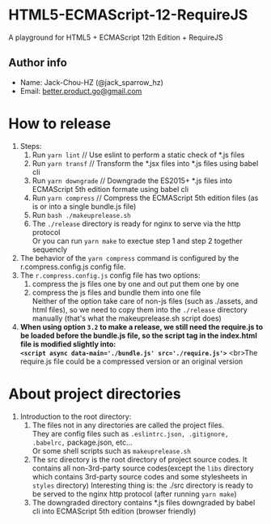 # HTML5-ECMAScript-12-RequireJS
A playground for HTML5 + ECMAScript 12th Edition + RequireJS
## Author info
- Name: Jack-Chou-HZ (@jack_sparrow_hz)
- Email: better.product.go@gmail.com
# How to release
1. Steps:
    1. Run `yarn lint` // Use eslint to perform a static check of \*.js files
    2. Run `yarn transf` // Transform the \*.jsx files into \*.js files using babel cli
    3. Run `yarn downgrade` // Downgrade the ES2015+ \*.js files into ECMAScript 5th edition formate using babel cli
    4. Run `yarn compress` // Compress the ECMAScript 5th edition files (as is or into a single bundle.js file)
    5. Run `bash ./makeuprelease.sh`
    6. The `./release` directory is ready for nginx to serve via the http protocol<br/>
    Or you can run `yarn make` to exectue step 1 and step 2 together sequencly
2. The behavior of the `yarn compress` command is configured by the r.compress.config.js config file.
3. The `r.compress.config.js` config file has two options:
    1. compress the js files one by one and out put them one by one
    2. compress the js files and bundle them into one file
    <br/>Neither of the option take care of non-js files (such as ./assets, and html files), so we need to copy them into the `./release` directory manually (that's what the makeuprelease.sh
  script does)
4. **When using option `3.2` to make a release, we still need the require.js to be loaded before the bundle.js file, so the script tag in the index.html file is modified slightly
 into:<br/> `<script async data-main='./bundle.js' src='./require.js'>`**
 <br\>The require.js file could be a compressed version or an original version
# About project directories
 1. Introduction to the root directory:
     1. The files not in any directories are called the project files.<br/>
     They are config files such as `.eslintrc.json, .gitignore, .babelrc,` package.json, etc... <br/>
     Or some shell scripts such as `makeuprelease.sh`
     2. The src directory is the root directory of project source codes. It contains all non-3rd-party source codes(except the `libs` directory which contains 3rd-party source codes and some stylesheets in `styles` directory)
        Interesting thing is: the ./src directory is ready to be served to the nginx http protocol (after running `yarn make`)
     3. The downgraded directory contains \*.js files downgraded by babel cli into ECMAScript 5th edition (browser friendly)

